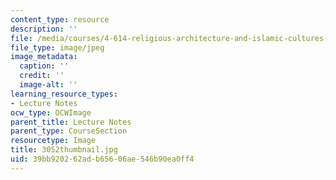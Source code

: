 ```yaml
---
content_type: resource
description: ''
file: /media/courses/4-614-religious-architecture-and-islamic-cultures-fall-2002/39bb920262adb65606ae546b90ea0ff4_3052thumbnail.jpg
file_type: image/jpeg
image_metadata:
  caption: ''
  credit: ''
  image-alt: ''
learning_resource_types:
- Lecture Notes
ocw_type: OCWImage
parent_title: Lecture Notes
parent_type: CourseSection
resourcetype: Image
title: 3052thumbnail.jpg
uid: 39bb9202-62ad-b656-06ae-546b90ea0ff4
---
```

